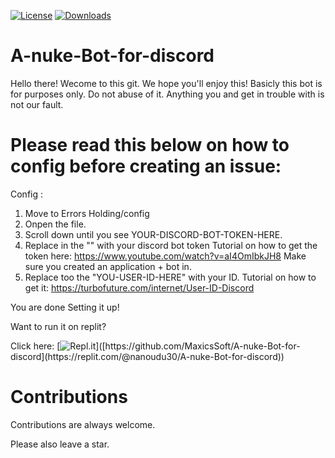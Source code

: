 [![License](https://img.shields.io/github/license/quasar/Quasar.svg)](LICENSE)
[![Downloads](https://img.shields.io/badge/Downloads-434-blue)](https://github.com/MaxicsSoft/A-nuke-Bot-for-discord)

# A-nuke-Bot-for-discord

Hello there! Wecome to this git.
We hope you'll enjoy this!
Basicly this bot is for purposes only. Do not abuse of it. Anything you and get in trouble with is not our fault.


# Please read this below on how to config before creating an issue:

Config : 

1. Move to Errors Holding/config
2. Onpen the file.
3. Scroll down until you see YOUR-DISCORD-BOT-TOKEN-HERE\.
4. Replace in the "" with your discord bot token 
Tutorial on how to get the token here: https://www.youtube.com/watch?v=aI4OmIbkJH8
Make sure you created an application + bot in.
5. Replace too the "YOU-USER-ID-HERE" with your ID.
Tutorial on how to get it: https://turbofuture.com/internet/User-ID-Discord

You are done Setting it up!


Want to run it on replit?

Click here: [![Repl.it]([https://img.shields.io/badge/Downloads-434-blue](https://img.shields.io/badge/link-Repl.it-blue))]([https://github.com/MaxicsSoft/A-nuke-Bot-for-discord](https://replit.com/@nanoudu30/A-nuke-Bot-for-discord))


# Contributions
Contributions are always welcome.

Please also leave a star.
